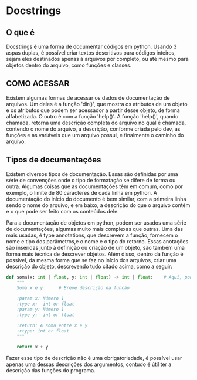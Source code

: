 # Docstrings

## O que é

Docstrings é uma forma de documentar códigos em python. Usando 3 aspas duplas, é possível criar textos descritivos para códigos inteiros, sejam eles destinados apenas à arquivos por completo, ou até mesmo para objetos dentro do arquivo, como funções e classes.

## COMO ACESSAR

Existem algumas formas de acessar os dados de documentação de arquivos. Um deles é a função 'dir()', que mostra os atributos de um objeto e os atributos que podem ser acessador a partir desse objeto, de forma alfabetizada. O outro é com a função 'help()'. A função 'help()', quando chamada, retorna uma descrição completa do arquivo no qual é chamada, contendo o nome do arquivo, a descrição, conforme criada pelo dev, as funções e as variáveis que um arquivo possui, e finalmente o caminho do arquivo.

## Tipos de documentações

Existem diversos tipos de documentação. Essas são definidas por uma série de convenções onde o tipo de formatação se difere de forma ou outra. Algumas coisas que as documentações têm em comum, como por exemplo, o limite de 80 caracteres de cada linha em python. A documentação do início do documento é bem similar, com a primeira linha sendo o nome do arquivo, e em baixo, a descrição do que o arquivo contém e o que pode ser feito com os conteúdos dele.

Para a documentação de objetos em python, podem ser usados uma série de documentações, algumas muito mais complexas que outras. Uma das mais usadas, é type annotations, que descrevem a função, fornecem o nome e tipo dos parâmetros,e o nome e o tipo do retorno. Essas anotações são inseridas junto à definição ou criação de um objeto, são também uma forma mais técnica de descrever objetos. Além disso, dentro da função é possível, da mesma forma que se faz no início dos arquivos, criar uma descrição do objeto, descrevendo tudo citado acima, como a seguir:

~~~python
def soma(x: int | float, y: int | float) -> int | float:    # Aqui, podemos ver type annotations
    """
    Soma x e y      # Breve descrição da função

    :param x: Número 1
    :type x:  int or float
    :param y: Número 1
    :type y:  int or float

    :return: A soma entre x e y
    :rtype: int or float
    """

    return x + y
~~~

Fazer esse tipo de descrição não é uma obrigatoriedade, é possível usar apenas uma dessas descrições dos argumentos, contudo é útil ter a descrição das funções do programa.
